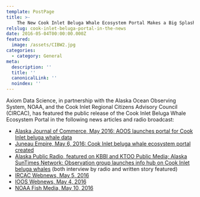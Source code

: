 ```yaml
---
template: PostPage
title: >-
    The New Cook Inlet Beluga Whale Ecosystem Portal Makes a Big Splash in the Media
relslug: cook-inlet-beluga-portal-in-the-news
date: 2016-05-04T00:00:00.000Z
featured:
  image: /assets/CIBW2.jpg
categories:
  - category: General
meta:
  description: ''
  title: ''
  canonicalLink: ''
  noindex: ''
---
```

Axiom Data Science, in partnership with the Alaska Ocean Observing System, NOAA, and the Cook Inlet Regional Citizens Advisory Council (CIRCAC), has featured the public release of the Cook Inlet Beluga Whale Ecosystem Portal in the following news articles and radio broadcast:

* [Alaska Journal of Commerce, May 2016: AOOS launches portal for Cook Inlet beluga whale data](http://www.alaskajournal.com/2016-05-11/aoos-launches-portal-cook-inlet-beluga-whale-data)
* [Juneau Empire, May 6, 2016: Cook Inlet beluga whale ecosystem portal created](http://juneauempire.com/outdoors/2016-05-06/cook-inlet-beluga-whale-ecosystem-portal-created)
* [Alaska Public Radio, featured on KBBI and KTOO Public Media; Alaska SunTimes Network:  Observation group launches info hub on Cook Inlet beluga whales](http://kbbi.org/post/observation-group-launches-info-hub-cook-inlet-beluga-whales) (both interview by radio and written story featured)
* [IRCAC Webnews, May 5, 2016](http://www.circac.org/aoos-launches-new-cook-inlet-beluga-whale-portal/)
* [IOOS Webnews, May 4, 2016](https://ioos.noaa.gov/news/aoos-launches-new-cook-inlet-beluga-ecosystem-portal/)
* [NOAA Fish Media, May 10, 2016](https://twitter.com/noaafishmedia/status/730080263061921792)
